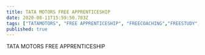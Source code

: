 ```yaml
---
title: TATA MOTORS FREE APPRENTICESHIP
date: 2020-08-11T15:59:50.783Z
tags: ["TATAMOTORS", "FREE APPRENTICESHIP", "FREECOACHING","FREESTUDY","MECHANICDIPLOMA","FREEDIPLOMA","PUNE","TATA","APPRENTICESHIP", "AUTOELECTRICAL", "AUTOELECTRONICS"]
published: true
---
```


TATA MOTORS FREE APPRENTICESHIP